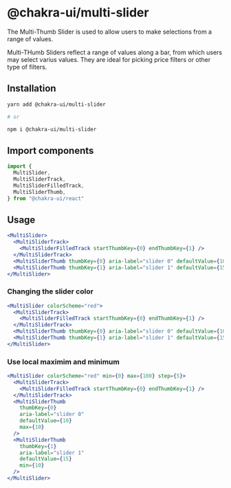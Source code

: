 # @chakra-ui/multi-slider

The Multi-Thumb Slider is used to allow users to make selections from a range of
values.

Multi-THumb Sliders reflect a range of values along a bar, from which users may
select varius values. They are ideal for picking price filters or other type of
filters.

## Installation

```sh
yarn add @chakra-ui/multi-slider

# or

npm i @chakra-ui/multi-slider
```

## Import components

```js
import {
  MultiSlider,
  MultiSliderTrack,
  MultiSliderFilledTrack,
  MultiSliderThumb,
} from "@chakra-ui/react"
```

## Usage

```jsx
<MultiSlider>
  <MultiSliderTrack>
    <MultiSliderFilledTrack startThumbKey={0} endThumbKey={1} />
  </MultiSliderTrack>
  <MultiSliderThumb thumbKey={0} aria-label="slider 0" defaultValue={10} />
  <MultiSliderThumb thumbKey={1} aria-label="slider 1" defaultValue={15} />
</MultiSlider>
```

### Changing the slider color

```jsx
<MultiSlider colorScheme="red">
  <MultiSliderTrack>
    <MultiSliderFilledTrack startThumbKey={0} endThumbKey={1} />
  </MultiSliderTrack>
  <MultiSliderThumb thumbKey={0} aria-label="slider 0" defaultValue={10} />
  <MultiSliderThumb thumbKey={1} aria-label="slider 1" defaultValue={15} />
</MultiSlider>
```

### Use local maximim and minimum

```jsx
<MultiSlider colorScheme="red" min={0} max={100} step={5}>
  <MultiSliderTrack>
    <MultiSliderFilledTrack startThumbKey={0} endThumbKey={1} />
  </MultiSliderTrack>
  <MultiSliderThumb
    thumbKey={0}
    aria-label="slider 0"
    defaultValue={10}
    max={10}
  />
  <MultiSliderThumb
    thumbKey={1}
    aria-label="slider 1"
    defaultValue={15}
    min={10}
  />
</MultiSlider>
```
